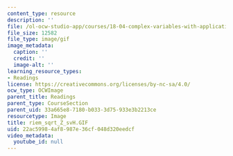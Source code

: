 ```yaml
---
content_type: resource
description: ''
file: /ol-ocw-studio-app/courses/18-04-complex-variables-with-applications-fall-1999/22ac59984af8987e36cf048d320eedcf_riem_sqrt_Z_svH.GIF
file_size: 12582
file_type: image/gif
image_metadata:
  caption: ''
  credit: ''
  image-alt: ''
learning_resource_types:
- Readings
license: https://creativecommons.org/licenses/by-nc-sa/4.0/
ocw_type: OCWImage
parent_title: Readings
parent_type: CourseSection
parent_uid: 33a665e8-7180-b033-3d75-933e3b2213ce
resourcetype: Image
title: riem_sqrt_Z_svH.GIF
uid: 22ac5998-4af8-987e-36cf-048d320eedcf
video_metadata:
  youtube_id: null
---
```

